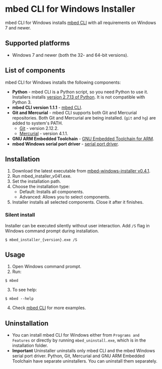 # mbed CLI for Windows Installer

mbed CLI for Windows installs [mbed CLI](https://github.com/ARMmbed/mbed-cli) with all requirements on Windows 7 and newer.

## Supported platforms

* Windows 7 and newer (both the 32- and 64-bit versions).

## List of components

mbed CLI for Windows installs the following components:

* **Python** - mbed CLI is a Python script, so you need Python to use it. Installers installs [version 2.7.13 of Python](https://www.python.org/downloads/release/python-2713/). It is not compatible with Python 3.
* **mbed CLI version 1.1.1** - [mbed CLI](https://github.com/ARMmbed/mbed-cli).
* **Git and Mercurial** - mbed CLI supports both Git and Mercurial repositories. Both Git and Mercurial are being installed. (`git` and `hg`) are added to system's PATH.
    * [Git](https://git-scm.com/) - version 2.12.2.
    * [Mercurial](https://www.mercurial-scm.org/) - version 4.1.1.
* **GNU ARM Embedded Toolchain** - [GNU Embedded Toolchain for ARM](https://developer.arm.com/open-source/gnu-toolchain/gnu-rm/downloads).
* **mbed Windows serial port driver** - [serial port driver](https://developer.mbed.org/handbook/Windows-serial-configuration).

## Installation

1. Download the latest executable from [mbed-windows-installer v0.4.1](https://mbed-media.mbed.com/filer_public/7f/46/7f46e205-52f5-48e2-be64-8f30d52f6d75/mbed_installer_v041.exe).
2. Run mbed_installer_v041.exe.
3. Set the installation path.
4. Choose the installation type:
    * Default: Installs all components.
    * Advanced: Allows you to select components.
5. Installer installs all selected components. Close it after it finishes.

### Silent install

Installer can be executed silently without user interaction. Add `/S` flag in Windows command prompt during installation. 

```
$ mbed_installer_{version}.exe /S
```

## Usage

1. Open Windows command prompt.
2. Run: 

```
$ mbed
```

3. To see help:

```
$ mbed --help
```

4. Check [mbed CLI](https://github.com/ARMmbed/mbed-cli) for more examples.

## Uninstallation

* You can install mbed CLI for Windows either from `Programs and Features` or directly by running `mbed_uninstall.exe`, which is in the installation folder.
* **Important** Uninstaller uninstalls only mbed CLI and the mbed Windows serial port driver. Python, Git, Mercurial and GNU ARM Embedded Toolchain have separate uninstallers. You can uninstall them separately.
